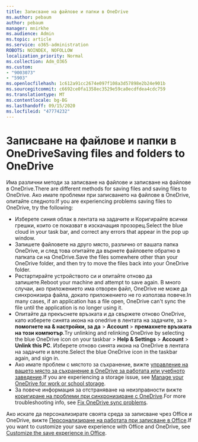 ```yaml
---
title: Записване на файлове и папки в OneDrive
ms.author: pebaum
author: pebaum
manager: mnirkhe
ms.audience: Admin
ms.topic: article
ms.service: o365-administration
ROBOTS: NOINDEX, NOFOLLOW
localization_priority: Normal
ms.collection: Adm_O365
ms.custom:
- "9003073"
- "5903"
ms.openlocfilehash: 1c612a91cc2674e097f108a3d57898e2b24e901b
ms.sourcegitcommit: c6692ce0fa1358ec3529e59ca0ecdfdea4cdc759
ms.translationtype: MT
ms.contentlocale: bg-BG
ms.lasthandoff: 09/15/2020
ms.locfileid: "47774232"
---
```

# <a name="saving-files-and-folders-to-onedrive"></a><span data-ttu-id="7e12d-102">Записване на файлове и папки в OneDrive</span><span class="sxs-lookup"><span data-stu-id="7e12d-102">Saving files and folders to OneDrive</span></span>

<span data-ttu-id="7e12d-103">Има различни методи за записване на файлове и записване на файлове в OneDrive.</span><span class="sxs-lookup"><span data-stu-id="7e12d-103">There are different methods for saving files and saving files to OneDrive.</span></span> <span data-ttu-id="7e12d-104">Ако имате проблеми при записването на файлове в OneDrive, опитайте следното:</span><span class="sxs-lookup"><span data-stu-id="7e12d-104">If you are experiencing problems saving files to OneDrive, try the following:</span></span>

- <span data-ttu-id="7e12d-105">Изберете синия облак в лентата на задачите и Коригирайте всички грешки, които се показват в изскачащия прозорец.</span><span class="sxs-lookup"><span data-stu-id="7e12d-105">Select the blue cloud in your task bar, and correct any errors that appear in the pop up window.</span></span>
- <span data-ttu-id="7e12d-106">Запишете файловете на друго място, различно от вашата папка OneDrive, и след това опитайте да върнете файловете обратно в папката си на OneDrive.</span><span class="sxs-lookup"><span data-stu-id="7e12d-106">Save the files somewhere other than your OneDrive folder, and then try to move the files back into your OneDrive folder.</span></span>
- <span data-ttu-id="7e12d-107">Рестартирайте устройството си и опитайте отново да запишете.</span><span class="sxs-lookup"><span data-stu-id="7e12d-107">Reboot your machine and attempt to save again.</span></span> <span data-ttu-id="7e12d-108">В много случаи, ако приложението има отворен файл, OneDrive не може да синхронизира файла, докато приложението не го използва повече.</span><span class="sxs-lookup"><span data-stu-id="7e12d-108">In many cases, if an application has a file open, OneDrive can't sync the file until the application is no longer using it.</span></span>    
- <span data-ttu-id="7e12d-109">Опитайте да прекъснете връзката и да свържете отново OneDrive, като изберете синята икона на onedrive в лентата на задачите, за > **помогнете на & настройки, за да**  >  **Account**  >  **премахнете връзката на този компютър**.</span><span class="sxs-lookup"><span data-stu-id="7e12d-109">Try unlinking and relinking OneDrive by selecting the blue OneDrive icon on your taskbar > **Help & Settings** > **Account** > **Unlink this PC**.</span></span> <span data-ttu-id="7e12d-110">Изберете отново синята икона на OneDrive в лентата на задачите и влезте.</span><span class="sxs-lookup"><span data-stu-id="7e12d-110">Select the blue OneDrive icon in the taskbar again, and sign in.</span></span>
- <span data-ttu-id="7e12d-111">Ако имате проблем с мястото за съхранение, вижте [управление на вашето място за съхранение в OneDrive за работата или учебното заведение](https://support.microsoft.com/office/manage-your-onedrive-for-work-or-school-storage-31519161-059c-4764-b6f8-f5cd29f7fe68).</span><span class="sxs-lookup"><span data-stu-id="7e12d-111">If you are experiencing a storage issue, see [Manage your OneDrive for work or school storage](https://support.microsoft.com/office/manage-your-onedrive-for-work-or-school-storage-31519161-059c-4764-b6f8-f5cd29f7fe68).</span></span>
- <span data-ttu-id="7e12d-112">За повече информация за отстраняване на неизправности вижте [коригиране на проблеми при синхронизиране с OneDrive](https://docs.microsoft.com/alchemyinsights/fix-onedrive-sync-issues).</span><span class="sxs-lookup"><span data-stu-id="7e12d-112">For more troubleshooting info, see [Fix OneDrive sync problems](https://docs.microsoft.com/alchemyinsights/fix-onedrive-sync-issues).</span></span>  

<span data-ttu-id="7e12d-113">Ако искате да персонализирате своята среда за записване чрез Office и OneDrive, вижте [Персонализиране на работата при записване в Office](https://support.microsoft.com/office/customize-the-save-experience-in-office-786200a7-f5f2-4d26-a3ae-b78c60dd5d3b).</span><span class="sxs-lookup"><span data-stu-id="7e12d-113">If you want to customize your save experience with Office and OneDrive, see [Customize the save experience in Office](https://support.microsoft.com/office/customize-the-save-experience-in-office-786200a7-f5f2-4d26-a3ae-b78c60dd5d3b).</span></span>
